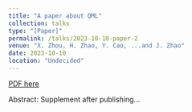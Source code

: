 ```yaml
---
title: "A paper about QML"
collection: talks
type: "[Paper]"
permalink: /talks/2023-10-10-paper-2
venue: "X. Zhou, H. Zhao, Y. Cao, ...and J. Zhao"
date: 2023-10-10
location: "Undecided"
---
```


[PDF here]('https://xiyuan-zhou.github.io/talks/')

Abstract: Supplement after publishing...
